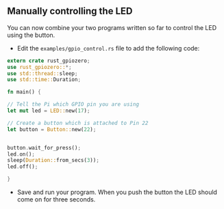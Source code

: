 ## Manually controlling the LED

You can now combine your two programs written so far to control the LED using the button.

+ Edit the `examples/gpio_control.rs` file to add the following code:

```rust
extern crate rust_gpiozero;
use rust_gpiozero::*;
use std::thread::sleep;
use std::time::Duration;

fn main() {

// Tell the Pi which GPIO pin you are using
let mut led = LED::new(17);

// Create a button which is attached to Pin 22
let button = Button::new(22);


button.wait_for_press();
led.on();
sleep(Duration::from_secs(3));
led.off();

}

```

+ Save and run your program. When you push the button the LED should come on for three seconds.
